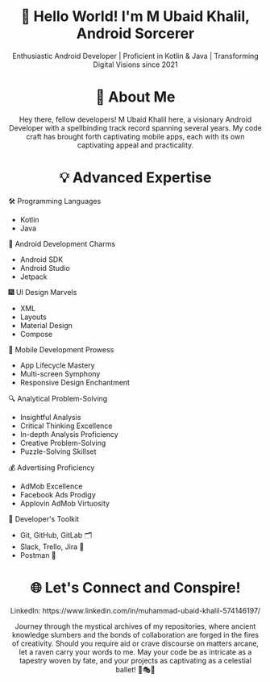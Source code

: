 <h1 align="center"> 👋 Hello World! I'm M Ubaid Khalil, Android Sorcerer </h1>
<p align="center"> Enthusiastic Android Developer | Proficient in Kotlin & Java | Transforming Digital Visions since 2021 </p>
<h1 align="center"> 🍁 About Me </h1>
<p align="center"> Hey there, fellow developers! M Ubaid Khalil here, a visionary Android Developer with a spellbinding track record spanning several years. My code craft has brought forth captivating mobile apps, each with its own captivating appeal and practicality. </p>
<h1 align="center"> 💡 Advanced Expertise </h1>

🛠️ Programming Languages
* Kotlin
* Java

🔮 Android Development Charms
* Android SDK
* Android Studio
* Jetpack

🎆 UI Design Marvels
* XML
* Layouts
* Material Design
* Compose

🌟 Mobile Development Prowess
* App Lifecycle Mastery
* Multi-screen Symphony
* Responsive Design Enchantment

🔍 Analytical Problem-Solving
* Insightful Analysis
* Critical Thinking Excellence
* In-depth Analysis Proficiency
* Creative Problem-Solving
* Puzzle-Solving Skillset

💰 Advertising Proficiency
* AdMob Excellence
* Facebook Ads Prodigy
* Applovin AdMob Virtuosity

🧰 Developer's Toolkit
* Git, GitHub, GitLab 🗂️
* Slack, Trello, Jira 🤝
* Postman 📮

<h1 align="center"> 🌐 Let's Connect and Conspire! </h1>
<p align="center"> LinkedIn: https://www.linkedin.com/in/muhammad-ubaid-khalil-574146197/ </p>
<p align="center"> Journey through the mystical archives of my repositories, where ancient knowledge slumbers and the bonds of collaboration are forged in the fires of creativity. Should you require aid or crave discourse on matters arcane, let a raven carry your words to me. May your code be as intricate as a tapestry woven by fate, and your projects as captivating as a celestial ballet! 🌌🎭🦅 </p>



<!---
Ubaid-Khalil/Ubaid-Khalil is a ✨ special ✨ repository because its `README.md` (this file) appears on your GitHub profile.
You can click the Preview link to take a look at your changes.
--->
